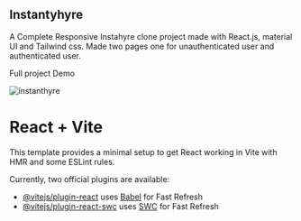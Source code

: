 ## Instantyhyre
A Complete Responsive Instahyre clone project made with React.js, material UI and Tailwind css. Made two pages one for unauthenticated user and authenticated user.

Full project Demo

![instanthyre](https://github.com/tusharjain365/Instanthyre/assets/75572829/e073d96a-7acc-4627-9562-033e67169539)



# React + Vite

This template provides a minimal setup to get React working in Vite with HMR and some ESLint rules.

Currently, two official plugins are available:

- [@vitejs/plugin-react](https://github.com/vitejs/vite-plugin-react/blob/main/packages/plugin-react/README.md) uses [Babel](https://babeljs.io/) for Fast Refresh
- [@vitejs/plugin-react-swc](https://github.com/vitejs/vite-plugin-react-swc) uses [SWC](https://swc.rs/) for Fast Refresh
